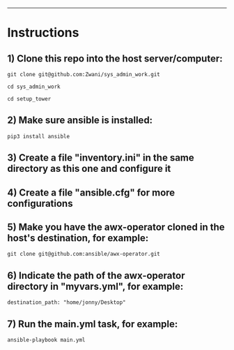 ---

# Instructions

## 1) Clone this repo into the host server/computer:

    git clone git@github.com:Zwani/sys_admin_work.git

    cd sys_admin_work
    
    cd setup_tower

## 2) Make sure ansible is installed:

    pip3 install ansible

## 3) Create a file "inventory.ini" in the same directory as this one and configure it

## 4) Create a file "ansible.cfg" for more configurations

## 5) Make you have the awx-operator cloned in the host's destination, for example:

    git clone git@github.com:ansible/awx-operator.git

## 6) Indicate the path of the awx-operator directory in "myvars.yml", for example:

    destination_path: "home/jonny/Desktop"


## 7) Run the main.yml task, for example:

    ansible-playbook main.yml
